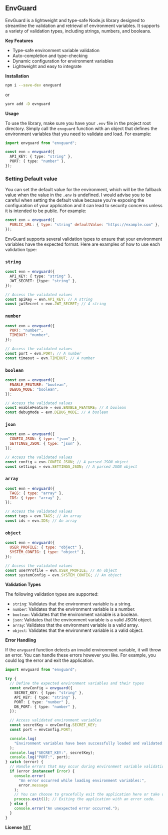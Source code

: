 ## EnvGuard

EnvGuard is a lightweight and type-safe Node.js library designed to streamline the validation and retrieval of environment variables. It supports a variety of validation types, including strings, numbers, and booleans.

 <!-- It also provides a convenient way to parse and validate environment variables that contain JSON, URLs, and email addresses. -->

**Key Features**

- Type-safe environment variable validation
- Auto-completion and type-checking
- Dynamic configuration for environment variables
- Lightweight and easy to integrate

**Installation**

```sh
npm i --save-dev envguard
```

or

```sh
yarn add -D evnguard
```

**Usage**

To use the library, make sure you have your `.env` file in the project root directory. Simply call the `envguard` function with an object that defines the environment variables that you need to validate and load. For example:

```ts
import envguard from "envguard";

const evn = envguard({
  API_KEY: { type: "string" },
  PORT: { type: "number" },
});
```

### Setting Default value

You can set the default value for the environment, which will be the fallback value when the value in the `.env` is undefined. I would advise you to be careful when setting the default value because you're exposing the configuration of your application and it can lead to security concerns unless it is intended to be public. For example:

```js
const evn = envguard({
  PUBLIC_URL: { type: "string" defaultValue: "https://example.com" },
});
```

EnvGuard supports several validation types to ensure that your environment variables have the expected format. Here are examples of how to use each validation type:

### `string`

```ts
const evn = envguard({
  API_KEY: { type: "string" },
  JWT_SECRET: {type: "string" },
});

// Access the validated values
const apiKey = evn.API_KEY; // A string
const jwtSecret = evn.JWT_SECRET; // A string
```

### `number`

```js
const evn = envguard({
  PORT: "number",
  TIMEOUT: "number",
});

// Access the validated values
const port = evn.PORT; // A number
const timeout = evn.TIMEOUT; // A number
```

### `boolean`

```js
const evn = envguard({
  ENABLE_FEATURE: "boolean",
  DEBUG_MODE: "boolean",
});

// Access the validated values
const enableFeature = evn.ENABLE_FEATURE; // A boolean
const debugMode = evn.DEBUG_MODE; // A boolean
```

### `json`

```js
const evn = envguard({
  CONFIG_JSON: { type: "json" },
  SETTINGS_JSON: { type: "json" },
});

// Access the validated values
const config = evn.CONFIG_JSON; // A parsed JSON object
const settings = evn.SETTINGS_JSON; // A parsed JSON object
```

### `array`

```js
const evn = envguard({
  TAGS: { type: "array" },
  IDS: { type: "array" },
});

// Access the validated values
const tags = evn.TAGS; // An array
const ids = evn.IDS; // An array
```

### `object`

```js
const evn = envguard({
  USER_PROFILE: { type: "object" },
  SYSTEM_CONFIG: { type: "object" },
});

// Access the validated values
const userProfile = evn.USER_PROFILE; // An object
const systemConfig = evn.SYSTEM_CONFIG; // An object
```

**Validation Types**

The following validation types are supported:

- `string`: Validates that the environment variable is a string.
- `number`: Validates that the environment variable is a number.
- `boolean`: Validates that the environment variable is a boolean.
- `json`: Validates that the environment variable is a valid JSON object.
- `array`: Validates that the environment variable is a valid array.
- `object`: Validates that the environment variable is a valid object.

**Error Handling**

If the `envguard` function detects an invalid environment variable, it will throw an error. You can handle these errors however you like. For example, you could log the error and exit the application.

```ts
import envguard from "envguard";

try {
  // Define the expected environment variables and their types
  const envConfig = envguard({
    SECRET_KEY: { type: "string" },
    API_KEY: { type: "string" },
    PORT: { type: "number" },
    DB_PORT: { type: "number" },
  });

  // Access validated environment variables
  const secretKey = envConfig.SECRET_KEY;
  const port = envConfig.PORT;

  console.log(
    "Environment variables have been successfully loaded and validated:"
  );
  console.log("SECRET_KEY:", secretKey);
  console.log("PORT:", port);
} catch (error) {
  // Handle errors that may occur during environment variable validation
  if (error instanceof Error) {
    console.error(
      "An error occurred while loading environment variables:",
      error.message
    );
    // You can choose to gracefully exit the application here or take other appropriate actions.
    process.exit(1); // Exiting the application with an error code.
  } else {
    console.error("An unexpected error occurred.");
  }
}
```

**License**
[MIT](/LICENSE)
